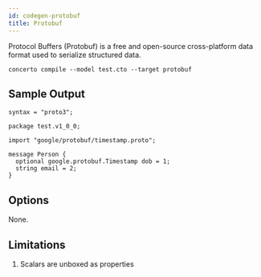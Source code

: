 ```yaml
---
id: codegen-protobuf
title: Protobuf
---
```


Protocol Buffers (Protobuf) is a free and open-source cross-platform data format used to serialize structured data.

```base
concerto compile --model test.cto --target protobuf
```

## Sample Output

```
syntax = "proto3";

package test.v1_0_0;

import "google/protobuf/timestamp.proto";

message Person {
  optional google.protobuf.Timestamp dob = 1;
  string email = 2;
}
```

## Options

None.

## Limitations

1. Scalars are unboxed as properties